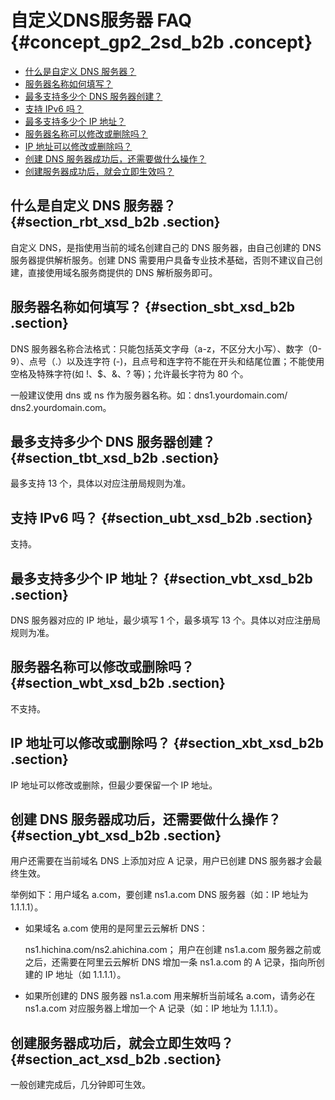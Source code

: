 # 自定义DNS服务器 FAQ {#concept_gp2_2sd_b2b .concept}

-   [什么是自定义 DNS 服务器？](#section_rbt_xsd_b2b)
-   [服务器名称如何填写？](#section_sbt_xsd_b2b)
-   [最多支持多少个 DNS 服务器创建？](#section_tbt_xsd_b2b)
-   [支持 IPv6 吗？](#section_ubt_xsd_b2b)
-   [最多支持多少个 IP 地址？](#section_vbt_xsd_b2b)
-   [服务器名称可以修改或删除吗？](#section_wbt_xsd_b2b)
-   [IP 地址可以修改或删除吗？](#section_xbt_xsd_b2b)
-   [创建 DNS 服务器成功后，还需要做什么操作？](#section_ybt_xsd_b2b)
-   [创建服务器成功后，就会立即生效吗？](#section_act_xsd_b2b)

## 什么是自定义 DNS 服务器？ {#section_rbt_xsd_b2b .section}

自定义 DNS，是指使用当前的域名创建自己的 DNS 服务器，由自己创建的 DNS 服务器提供解析服务。创建 DNS 需要用户具备专业技术基础，否则不建议自己创建，直接使用域名服务商提供的 DNS 解析服务即可。

## 服务器名称如何填写？ {#section_sbt_xsd_b2b .section}

DNS 服务器名称合法格式：只能包括英文字母（a-z，不区分大小写）、数字（0-9）、点号（.）以及连字符 \(-\)，且点号和连字符不能在开头和结尾位置；不能使用空格及特殊字符\(如 !、$、&、? 等\)；允许最长字符为 80 个。

一般建议使用 dns 或 ns 作为服务器名称。如：dns1.yourdomain.com/ dns2.yourdomain.com。

## 最多支持多少个 DNS 服务器创建？ {#section_tbt_xsd_b2b .section}

最多支持 13 个，具体以对应注册局规则为准。

## 支持 IPv6 吗？ {#section_ubt_xsd_b2b .section}

支持。

## 最多支持多少个 IP 地址？ {#section_vbt_xsd_b2b .section}

DNS 服务器对应的 IP 地址，最少填写 1 个，最多填写 13 个。具体以对应注册局规则为准。

## 服务器名称可以修改或删除吗？ {#section_wbt_xsd_b2b .section}

不支持。

## IP 地址可以修改或删除吗？ {#section_xbt_xsd_b2b .section}

IP 地址可以修改或删除，但最少要保留一个 IP 地址。

## 创建 DNS 服务器成功后，还需要做什么操作？ {#section_ybt_xsd_b2b .section}

用户还需要在当前域名 DNS 上添加对应 A 记录，用户已创建 DNS 服务器才会最终生效。

举例如下：用户域名 a.com，要创建 ns1.a.com DNS 服务器（如：IP 地址为 1.1.1.1）。

-   如果域名 a.com 使用的是阿里云云解析 DNS：

    ns1.hichina.com/ns2.ahichina.com； 用户在创建 ns1.a.com 服务器之前或之后，还需要在阿里云云解析 DNS 增加一条 ns1.a.com 的 A 记录，指向所创建的 IP 地址（如 1.1.1.1）。

-   如果所创建的 DNS 服务器 ns1.a.com 用来解析当前域名 a.com，请务必在 ns1.a.com 对应服务器上增加一个 A 记录（如：IP 地址为 1.1.1.1）。


## 创建服务器成功后，就会立即生效吗？ {#section_act_xsd_b2b .section}

一般创建完成后，几分钟即可生效。

